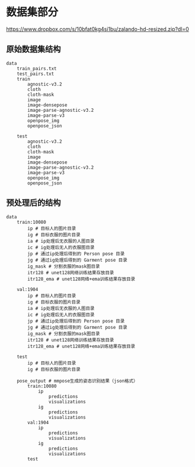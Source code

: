 # 数据集部分

https://www.dropbox.com/s/10bfat0kg4si1bu/zalando-hd-resized.zip?dl=0

## 原始数据集结构

    data
        train_pairs.txt
        test_pairs.txt
        train
            agnostic-v3.2
            cloth
            cloth-mask
            image
            image-densepose
            image-parse-agnostic-v3.2
            image-parse-v3
            openpose_img
            openpose_json

        test
            agnostic-v3.2
            cloth
            cloth-mask
            image
            image-densepose
            image-parse-agnostic-v3.2
            image-parse-v3
            openpose_img
            openpose_json


## 预处理后的结构

    data
        train:10080
            ip # 目标人的图片目录
            ig # 目标衣服的图片目录
            ia # ip处理后无衣服的人图目录
            ic # ig处理后无人的衣服图目录
            jp # 通过ip处理后得到的 Person pose 目录
            jg # 通过ig处理后得到的 Garment pose 目录
            ig_mask # 分割衣服的mask图目录
            itr128 # unet128网络训练结果存放目录
            itr128_ema # unet128网络+ema训练结果存放目录

        val:1904
            ip # 目标人的图片目录
            ig # 目标衣服的图片目录
            ia # ip处理后无衣服的人图目录
            ic # ig处理后无人的衣服图目录
            jp # 通过ip处理后得到的 Person pose 目录
            jg # 通过ig处理后得到的 Garment pose 目录
            ig_mask # 分割衣服的mask图目录
            itr128 # unet128网络训练结果存放目录
            itr128_ema # unet128网络+ema训练结果存放目录

        test
            ip # 目标人的图片目录
            ig # 目标衣服的图片目录

        pose_output # mmpose生成的姿态识别结果（json格式）
            train:10080
                ip
                    predictions
                    visualizations
                ig
                    predictions
                    visualizations
            val:1904
                ip
                    predictions
                    visualizations
                ig
                    predictions
                    visualizations
            test

